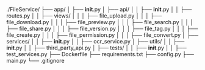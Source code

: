 ./FileService/
├── app/
│   ├── __init__.py
│   ├── api/
│   │   ├── __init__.py
│   │   ├── routes.py
│   │   ├── views/
│   │   │   ├── file_upload.py
│   │   │   ├── file_download.py
│   │   │   ├── file_preview.py
│   │   │   ├── file_search.py
│   │   │   ├── file_share.py
│   │   │   ├── file_version.py
│   │   │   ├── file_tag.py
│   │   │   ├── file_create.py
│   │   │   ├── file_permission.py
│   │   │   ├── file_convert.py
│   ├── services/
│   │   ├── __init__.py
│   │   ├── ocr_service.py
│   ├── utils/
│   │   ├── __init__.py
│   │   ├── third_party_api.py
│   ├── tests/
│   │   ├── __init__.py
│   │   ├── test_services.py
├── Dockerfile
├── requirements.txt
├── config.py
├── main.py
└── .gitignore
